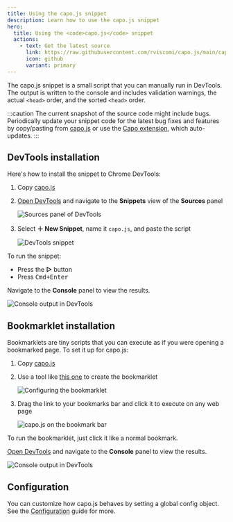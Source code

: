 ```yaml
---
title: Using the capo.js snippet
description: Learn how to use the capo.js snippet
hero:
  title: Using the <code>capo.js</code> snippet
  actions:
    - text: Get the latest source
      link: https://raw.githubusercontent.com/rviscomi/capo.js/main/capo.js
      icon: github
      variant: primary
---
```


The capo.js snippet is a small script that you can manually run in DevTools. The output is written to the console and includes validation warnings, the actual `<head>` order, and the sorted `<head>` order.

:::caution
The current snapshot of the source code might include bugs. Periodically update your snippet code for the latest bug fixes and features by copy/pasting from [capo.js](https://raw.githubusercontent.com/rviscomi/capo.js/main/snippet/capo.js) or use the [Capo extension](http://localhost:3000/capo.js/user/extension/), which auto-updates.
:::

## DevTools installation

Here's how to install the snippet to Chrome DevTools:

1. Copy [capo.js](https://raw.githubusercontent.com/rviscomi/capo.js/main/snippet/capo.js)
2. [Open DevTools](https://developer.chrome.com/docs/devtools/open/) and navigate to the **Snippets** view of the **Sources** panel

    ![Sources panel of DevTools](/img/devtools-sources.png)

3. Select **＋ New Snippet**, name it `capo.js`, and paste the script

    ![DevTools snippet](/img/devtools-snippet.png)

To run the snippet:

- Press the **▷** button
- Press <kbd>Cmd+Enter</kbd>

Navigate to the **Console** panel to view the results.

![Console output in DevTools](/img/devtools-console.png)

## Bookmarklet installation

Bookmarklets are tiny scripts that you can execute as if you were opening a bookmarked page. To set it up for capo.js:

1. Copy [capo.js](https://raw.githubusercontent.com/rviscomi/capo.js/main/snippet/capo.js)
2. Use a tool like [this one](https://caiorss.github.io/bookmarklet-maker/) to create the bookmarklet

    ![Configuring the bookmarklet](/img/bookmarklet-setup.png)

3. Drag the link to your bookmarks bar and click it to execute on any web page

    ![capo.js on the bookmark bar](/img/bookmarklet.png)

To run the bookmarklet, just click it like a normal bookmark.

[Open DevTools](https://developer.chrome.com/docs/devtools/open/) and navigate to the **Console** panel to view the results.

![Console output in DevTools](/img/devtools-console.png)

## Configuration

You can customize how capo.js behaves by setting a global config object. See the [Configuration](/capo.js/user/config/) guide for more.
